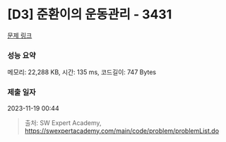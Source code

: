 # [D3] 준환이의 운동관리 - 3431 

[문제 링크](https://swexpertacademy.com/main/code/problem/problemDetail.do?contestProbId=AWE_ZXcqAAMDFAV2) 

### 성능 요약

메모리: 22,288 KB, 시간: 135 ms, 코드길이: 747 Bytes

### 제출 일자

2023-11-19 00:44



> 출처: SW Expert Academy, https://swexpertacademy.com/main/code/problem/problemList.do